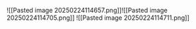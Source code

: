 ![[Pasted image 20250224114657.png]]![[Pasted image 20250224114705.png]]
![[Pasted image 20250224114711.png]]
